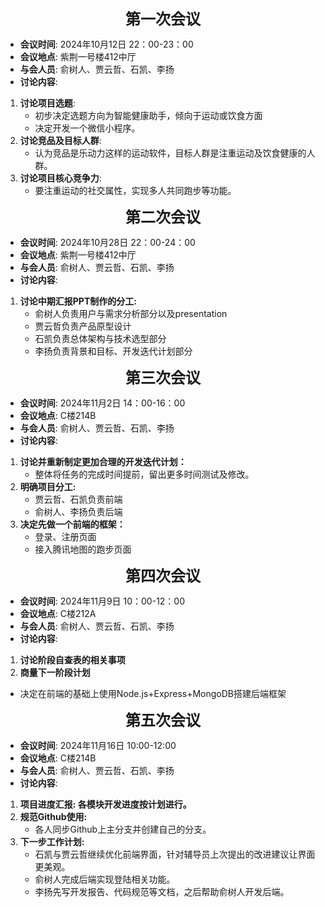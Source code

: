 
**<center><font size="5">第一次会议</font></center>**

* **会议时间**: 2024年10月12日 22：00-23：00
* **会议地点**: 紫荆一号楼412中厅
* **与会人员**: 俞树人、贾云哲、石凯、李扬
* **讨论内容**:
1. **讨论项目选题**: 
   * 初步决定选题方向为智能健康助手，倾向于运动或饮食方面
   * 决定开发一个微信小程序。
2. **讨论竞品及目标人群**: 
   * 认为竞品是乐动力这样的运动软件，目标人群是注重运动及饮食健康的人群。
3. **讨论项目核心竞争力**: 
   * 要注重运动的社交属性，实现多人共同跑步等功能。


**<center><font size="5">第二次会议</font></center>**
* **会议时间**: 2024年10月28日 22：00-24：00
* **会议地点**: 紫荆一号楼412中厅
* **与会人员**: 俞树人、贾云哲、石凯、李扬
* **讨论内容**:
1. **讨论中期汇报PPT制作的分工:**
    * 俞树人负责用户与需求分析部分以及presentation
    * 贾云哲负责产品原型设计
    * 石凯负责总体架构与技术选型部分
    * 李扬负责背景和目标、开发迭代计划部分

**<center><font size="5">第三次会议</font></center>**
* **会议时间**: 2024年11月2日 14：00-16：00
* **会议地点**: C楼214B
* **与会人员**: 俞树人、贾云哲、石凯、李扬
* **讨论内容**:
1. **讨论并重新制定更加合理的开发迭代计划：**
    * 整体将任务的完成时间提前，留出更多时间测试及修改。
2. **明确项目分工:**
    * 贾云哲、石凯负责前端
    * 俞树人、李扬负责后端
3. **决定先做一个前端的框架：**
    * 登录、注册页面
    * 接入腾讯地图的跑步页面

**<center><font size="5">第四次会议</font></center>**
* **会议时间**: 2024年11月9日 10：00-12：00
* **会议地点**: C楼212A
* **与会人员**: 俞树人、贾云哲、石凯、李扬
* **讨论内容**:
1. **讨论阶段自查表的相关事项**
2. **商量下一阶段计划**
* 决定在前端的基础上使用Node.js+Express+MongoDB搭建后端框架

**<center><font size="5">第五次会议</font></center>**
* **会议时间**: 2024年11月16日 10:00-12:00
* **会议地点**: C楼214B
* **与会人员**: 俞树人、贾云哲、石凯、李扬
* **讨论内容**:
1. **项目进度汇报: 各模块开发进度按计划进行。**
2. **规范Github使用:**
    * 各人同步Github上主分支并创建自己的分支。
3. **下一步工作计划:**
    * 石凯与贾云哲继续优化前端界面，针对辅导员上次提出的改进建议让界面更美观。
    * 俞树人完成后端实现登陆相关功能。
    * 李扬先写开发报告、代码规范等文档，之后帮助俞树人开发后端。
